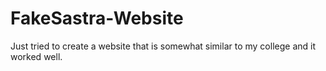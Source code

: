 # FakeSastra-Website
Just tried to create a website that is somewhat similar to my college and it worked well.
